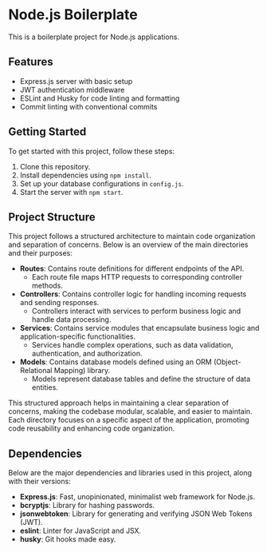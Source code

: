 # Node.js Boilerplate

This is a boilerplate project for Node.js applications.

## Features

- Express.js server with basic setup
- JWT authentication middleware
- ESLint and Husky for code linting and formatting
- Commit linting with conventional commits

## Getting Started

To get started with this project, follow these steps:

1. Clone this repository.
2. Install dependencies using `npm install`.
3. Set up your database configurations in `config.js`.
4. Start the server with `npm start`.

## Project Structure

This project follows a structured architecture to maintain code organization and separation of concerns. Below is an overview of the main directories and their purposes:

- **Routes**: Contains route definitions for different endpoints of the API.
  - Each route file maps HTTP requests to corresponding controller methods.
- **Controllers**: Contains controller logic for handling incoming requests and sending responses.
  - Controllers interact with services to perform business logic and handle data processing.
- **Services**: Contains service modules that encapsulate business logic and application-specific functionalities.
  - Services handle complex operations, such as data validation, authentication, and authorization.
- **Models**: Contains database models defined using an ORM (Object-Relational Mapping) library.
  - Models represent database tables and define the structure of data entities.

This structured approach helps in maintaining a clear separation of concerns, making the codebase modular, scalable, and easier to maintain. Each directory focuses on a specific aspect of the application, promoting code reusability and enhancing code organization.

## Dependencies

Below are the major dependencies and libraries used in this project, along with their versions:

- **Express.js**: Fast, unopinionated, minimalist web framework for Node.js.
- **bcryptjs**: Library for hashing passwords.
- **jsonwebtoken**: Library for generating and verifying JSON Web Tokens (JWT).
- **eslint**: Linter for JavaScript and JSX.
- **husky**: Git hooks made easy.
